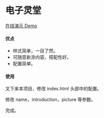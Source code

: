 # 电子灵堂

[在线演示 Demo](https://asoulfucker.github.io/Lingtang_OnInternet/)

#### 优点
 - 样式简单，一目了然。
 - 可随意新添内容，搭配性好。
 - 配置简单。

#### 使用

叉下来本项目，修改 index.html 头部中的配置。

修改 name，introduction，picture 等参数。

完成。
